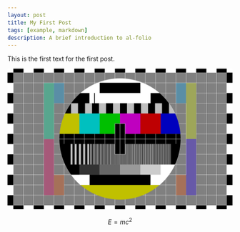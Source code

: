 ```yaml
---
layout: post
title: My First Post
tags: [example, markdown]
description: A brief introduction to al-folio
---
```

This is the first text for the first post.

![Alt Text](/assets/img/test.jpg)

$$
E = mc^2
$$
